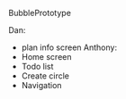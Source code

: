 BubblePrototype

Dan:
- plan info screen
Anthony:
- Home screen
- Todo list
- Create circle
- Navigation

